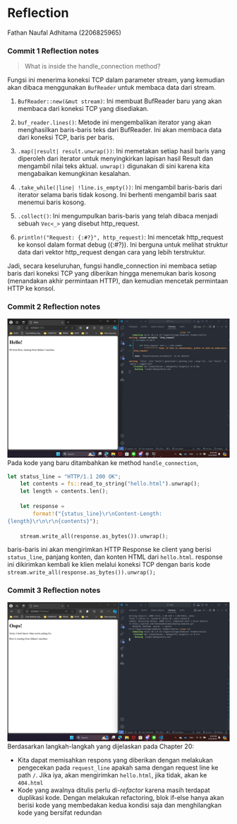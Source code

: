 # Reflection
Fathan Naufal Adhitama (2206825965)

### Commit 1 Reflection notes
> What is inside the handle_connection method?

Fungsi ini menerima koneksi TCP dalam parameter stream, yang kemudian akan dibaca menggunakan `BufReader` untuk membaca data dari stream.

1. `BufReader::new(&mut stream)`: Ini membuat BufReader baru yang akan membaca dari koneksi TCP yang disediakan.

2. `buf_reader.lines()`: Metode ini mengembalikan iterator yang akan menghasilkan baris-baris teks dari BufReader. Ini akan membaca data dari koneksi TCP, baris per baris.

3. `.map(|result| result.unwrap())`: Ini memetakan setiap hasil baris yang diperoleh dari iterator untuk menyingkirkan lapisan hasil Result dan mengambil nilai teks aktual. `unwrap()` digunakan di sini karena kita mengabaikan kemungkinan kesalahan.

4. `.take_while(|line| !line.is_empty())`: Ini mengambil baris-baris dari iterator selama baris tidak kosong. Ini berhenti mengambil baris saat menemui baris kosong.

5. `.collect()`: Ini mengumpulkan baris-baris yang telah dibaca menjadi sebuah `Vec<_>` yang disebut http_request.

6. `println!("Request: {:#?}", http_request)`: Ini mencetak http_request ke konsol dalam format debug ({:#?}). Ini berguna untuk melihat struktur data dari vektor http_request dengan cara yang lebih terstruktur.

Jadi, secara keseluruhan, fungsi handle_connection ini membaca setiap baris dari koneksi TCP yang diberikan hingga menemukan baris kosong (menandakan akhir permintaan HTTP), dan kemudian mencetak permintaan HTTP ke konsol.

### Commit 2 Reflection notes
![Commit 2 screen capture](/assets/images/commit2.jpg) 
Pada kode yang baru ditambahkan ke method `handle_connection`, 
```rust
let status_line = "HTTP/1.1 200 OK"; 
    let contents = fs::read_to_string("hello.html").unwrap(); 
    let length = contents.len(); 
 
    let response = 
        format!("{status_line}\r\nContent-Length: 
{length}\r\n\r\n{contents}"); 
 
    stream.write_all(response.as_bytes()).unwrap();
```
baris-baris ini akan mengirimkan HTTP Response ke client yang berisi `status_line`, panjang konten, dan konten HTML dari `hello.html`. response ini dikirimkan kembali ke klien melalui koneksi TCP dengan baris kode `stream.write_all(response.as_bytes()).unwrap();`

### Commit 3 Reflection notes
![Commit 3 screen capture](/assets/images/commit3.jpg) 
Berdasarkan langkah-langkah yang dijelaskan pada Chapter 20:
- Kita dapat memisahkan respons yang diberikan dengan melakukan pengecekan pada `request_line` apakah sama dengan request line ke path `/`. Jika iya, akan mengirimkan `hello.html`, jika tidak, akan ke `404.html`
- Kode yang awalnya ditulis perlu di-_refactor_ karena masih terdapat duplikasi kode. Dengan melakukan refactoring, blok if-else hanya akan berisi kode yang membedakan kedua kondisi saja dan menghilangkan kode yang bersifat redundan